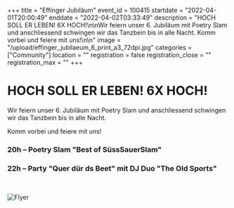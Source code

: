 +++
title = "Effinger Jubiläum"
event_id = 100415
startdate = "2022-04-01T20:00:49"
enddate = "2022-04-02T03:33:49"
description = "HOCH SOLL ER LEBEN! 6X HOCH!\n\nWir feiern unser 6. Jubiläum mit Poetry Slam und anschliessend schwingen wir das Tanzbein bis in alle Nacht. Komm vorbei und feiere mit uns!\n\n"
image = "/upload/effinger_jubilaeum_6_print_a3_72dpi.jpg"
categories = ["Community"]
location = ""
registration = false
registration_close = ""
registration_max = ""
+++
# HOCH SOLL ER LEBEN! 6X HOCH!

Wir feiern unser 6. Jubiläum mit Poetry Slam und anschliessend schwingen wir das Tanzbein bis in alle Nacht.

Komm vorbei und feiere mit uns!

### 20h – Poetry Slam "Best of SüssSauerSlam"

### 22h – Party "Quer dür ds Beet" mit DJ Duo "The Old Sports"

<br>

![Flyer](/upload/effinger_jubilaeum_6_print_a3_72dpi.jpg)